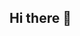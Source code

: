 ## Hi there 👋

<!--
**rheapinto30/rheapinto30** is a ✨ _special_ ✨ repository because its `README.md` (this file) appears on your GitHub profile.

Here are some ideas to get you started:

- 🔭 I’m currently working on ...
- 🌱 I’m currently learning ...
- 👯 I’m looking to collaborate on ...
- 🤔 I’m looking for help with ...
- 💬 Ask me about ...
- 📫 How to reach me: ...
- 😄 Pronouns: ...
- ⚡ Fun fact: ...
-->
<!--<div align="center" id="badges">
<img src="https://komarev.com/ghpvc/?username=rheapinto30&style=flat-square&color=blue" alt=""/>
</div>-->

<!--
### Languages and Tools :
<div align="center">
  <img src="https://github.com/devicons/devicon/blob/master/icons/html5/html5-original.svg" title="HTML5" alt="HTML" width="40" height="40"/>&nbsp;
  <img src="https://github.com/devicons/devicon/blob/master/icons/css3/css3-plain-wordmark.svg"  title="CSS3" alt="CSS" width="40"  height="40"/>&nbsp;
  <img src="https://github.com/devicons/devicon/blob/master/icons/bootstrap/bootstrap-original.svg" title="CSS3" alt="CSS" width="40"  height="40"/>&nbsp;
  <img src="https://github.com/devicons/devicon/blob/master/icons/javascript/javascript-original.svg" title="CSS3" alt="CSS" width="40"  height="40"/>&nbsp;
   <img src="https://github.com/devicons/devicon/blob/master/icons/php/php-original.svg" title="CSS3" alt="CSS" width="40"  height="40"/>&nbsp;
   <img src="https://github.com/devicons/devicon/blob/master/icons/mysql/mysql-original-wordmark.svg" title="CSS3" alt="CSS" width="40"  height="40"/>&nbsp;
   <img src="https://github.com/devicons/devicon/blob/master/icons/mongodb/mongodb-original-wordmark.svg" title="CSS3" alt="CSS" width="40"  height="40"/>&nbsp;
   <img src="https://github.com/devicons/devicon/blob/master/icons/express/express-original-wordmark.svg" title="CSS3" alt="CSS" width="40"  height="40"/>&nbsp;
   <img src="https://github.com/devicons/devicon/blob/master/icons/react/react-original-wordmark.svg" title="CSS3" alt="CSS" width="40"  height="40"/>&nbsp;
   <img src="https://github.com/devicons/devicon/blob/master/icons/nodejs/nodejs-original-wordmark.svg" title="CSS3" alt="CSS" width="40"  height="40"/>&nbsp;
</div>
-->


<!--## :fire: My Stats :-->

<!--<div align="center">

[![GitHub Streak](http://github-readme-streak-stats.herokuapp.com?user=rheapinto30&theme=dark&background=000000)](https://git.io/streak-stats)

[![Rhea's GitHub stats](https://github-readme-stats.vercel.app/api?username=rheapinto30&hide=stars&show_icons=true&theme=radical&background=000000)](https://github.com/anuraghazra/github-readme-stats)


[![Top Langs](https://github-readme-stats.vercel.app/api/top-langs/?username=rheapinto30&layout=compact&theme=vision-friendly-dark)](https://github.com/anuraghazra/github-readme-stats)
</div>
-->
